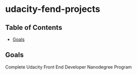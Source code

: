 # udacity-fend-projects

## Table of Contents
* [Goals](#goals)

## Goals
Complete Udacity Front End Developer Nanodegree Program
